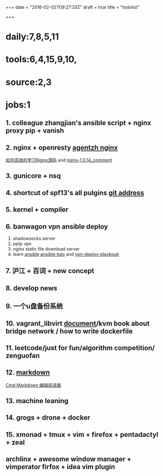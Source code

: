 +++
date = "2016-02-02T09:27:33Z"
draft = true
title = "todolist"

+++

daily:7,8,5,11
===
tools:6,4,15,9,10,
===
source:2,3
===
jobs:1
===

##  1. colleague zhangjian's ansible script + nginx proxy pip + vanish
##  2. nginx + openresty [agentzh nginx](https://openresty.org/download/agentzh-nginx-tutorials-zhcn.html#02-NginxDirectiveExecOrder11)
[如何高效的学习Nginx源码](https://www.zhihu.com/question/20857459) 
and [nginx-1.0.14_comment](https://github.com/jianfengye/nginx-1.0.14_comment)
##  3. gunicore +  nsq
##  4. shortcut of spf13's all pulgins [git address](https://github.com/spf13/spf13-vim)
##  5. kernel + compiler
##  6. banwagon vpn ansible deploy
1. shadowsocks server
2. pptp vpn
3. nginx static file download server
4. learn [ansible](http://ansible-tran.readthedocs.org/en/latest/docs/playbooks_special_topics.html)
[ansible-tuto](https://github.com/leucos/ansible-tuto) and [vpn-deploy-playbook](https://github.com/ftao/vpn-deploy-playbook)


## 7. 沪江 + 百词 + new concept
## 8. develop news
## 9. 一个u盘备份系统
## 10. vagrant_libvirt [document](https://github.com/pradels/vagrant-libvirt)/kvm book about bridge network / how to write dockerfile
## 11. leetcode/just for fun/algorithm competition/ zenguofan
## 12. [markdown](http://wowubuntu.com/markdown/index.html#header)
[Cmd Markdown 编辑阅读器](https://www.zybuluo.com/mdeditor)
## 13. machine leaning
## 14. grogs + drone + docker

## 15. xmonad + tmux + vim + firefox + pentadactyl + zeal
## archlinx + awesome window manager + vimperator firfox + idea vim plugin



